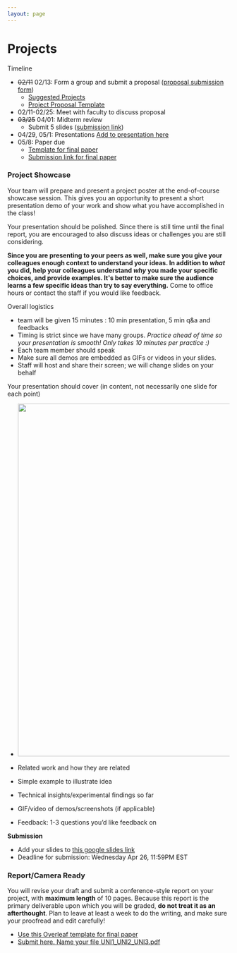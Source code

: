 ```yaml
---
layout: page
---
```



# Projects

Timeline

* ~~02/11~~ 02/13: Form a group and submit a proposal ([proposal submission form](https://forms.gle/rgPqEfbo4ixDfZ7G8))
  * [Suggested Projects](https://docs.google.com/document/d/19H-ZQ2ARwy-gUhOoUb9MqyWBNuVzCRTBlsNxAywlChQ/edit?usp=sharing)
  * [Project Proposal Template](https://docs.google.com/document/d/1nr6Lq93G2n5MpGUvRn0zmN9lWKwMgUiXxLej9NuLpbo/edit?tab=t.0#heading=h.6w941y8r1o7a)
* 02/11-02/25: Meet with faculty to discuss proposal
* ~~03/25~~ 04/01: Midterm review
  * Submit 5 slides ([submission link](https://docs.google.com/forms/d/e/1FAIpQLSdlbHwKCjc9AEJZ3lSdX18QjMTSKVhFB6LWz1YLci0bKa5wvQ/viewform?usp=header))
* 04/29, 05/1: Presentations [Add to presentation here](https://docs.google.com/presentation/d/1DxOwDimvIqsGucENR6Qa2VCZ617u1REhaHn3lOJZ6Mo/edit?usp=sharing)
* 05/8: Paper due
  * [Template for final paper](https://www.overleaf.com/read/rgvzsvdxwgzq#aaed81)
  * [Submission link for final paper](https://forms.gle/EQvuij8iH39bjoFh6)



### <a name="showcase"/>Project Showcase 

Your team will prepare and present a project poster at the end-of-course showcase session.   This gives you an opportunity to present a short presentation demo of your work and show what you have accomplished in the class!  

Your presentation should be polished.  Since there is still time until the final report, you are encouraged to also discuss ideas or challenges you are still considering.  

**Since you are presenting to your peers as well, make sure you give your colleagues enough context to understand your ideas.  In addition to _what_ you did, help your colleagues understand _why_ you made your specific choices, and provide examples.  It's better to make sure the audience learns a few specific ideas than try to say everything.**  Come to office hours or contact the staff if you would like feedback.

Overall logistics

* team will be given 15 minutes : 10 min presentation, 5 min q&a and feedbacks
* Timing is strict since we have many groups.  *Practice ahead of time so your presentation is smooth!  Only takes 10 minutes per practice :)*
* Each team member should speak
* Make sure all demos are embedded as GIFs or videos in your slides.
* Staff will host and share their screen; we will change slides on your behalf

Your presentation should cover (in content, not necessarily one slide for each point)

* <img src="https://github.com/user-attachments/assets/c840e67f-3ccb-4653-97d4-c04a743404ae" width="800">

* Related work and how they are related
* Simple example to illustrate idea
* Technical insights/experimental findings so far
* GIF/video of demos/screenshots (if applicable)
* Feedback: 1-3 questions you’d like feedback on

**Submission**

* Add your slides to [this google slides link](https://docs.google.com/presentation/d/1DxOwDimvIqsGucENR6Qa2VCZ617u1REhaHn3lOJZ6Mo/edit?usp=sharing)
* Deadline for submission: Wednesday Apr 26, 11:59PM EST

### Report/Camera Ready

You will revise your draft and submit a conference-style report on your project, with **maximum length** of 10 pages. 
Because this report is the primary deliverable upon which you will be graded, **do not treat it as an afterthought**. Plan to leave at least a week to do the writing, and make sure your proofread and edit carefully!

* [Use this Overleaf template for final paper](https://www.overleaf.com/read/rgvzsvdxwgzq#aaed81)
* [Submit here. Name your file UNI1_UNI2_UNI3.pdf](https://forms.gle/EQvuij8iH39bjoFh6) 
